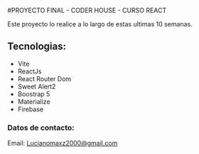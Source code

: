 #PROYECTO FINAL - CODER HOUSE - CURSO REACT

Este proyecto lo realice a lo largo de estas ultimas 10 semanas.

## Tecnologias:

- Vite
- ReactJs
- React Router Dom
- Sweet Alert2
- Boostrap 5
- Materialize
- Firebase

### Datos de contacto:
Email: Lucianomaxz2000@gmail.com
